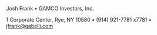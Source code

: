 Josh Frank • GAMCO Investors, Inc.

1 Corporate Center, Rye, NY 10580 • (914) 921-7781 x7781 • jfrank@gabelli.com
